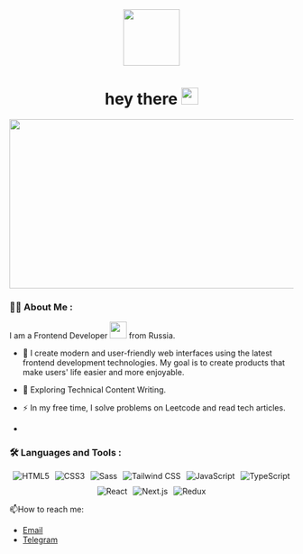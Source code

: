 <div id="header" align="center">
  <img src="https://media3.giphy.com/media/v1.Y2lkPTc5MGI3NjExcjI5bG5wbGlmemlzeTBjd2RseGh3NDl0Z2V4eXZxOXkxemZ3NHYycCZlcD12MV9pbnRlcm5hbF9naWZfYnlfaWQmY3Q9Zw/vFKqnCdLPNOKc/giphy.gif" width="100"/>
</div>
<h1 align="center">
  hey there
  <img src="https://media.giphy.com/media/hvRJCLFzcasrR4ia7z/giphy.gif"  width="30px"/>
</h1>


<div align="center">
  <img src="https://media1.giphy.com/media/v1.Y2lkPTc5MGI3NjExZmZnbWFkOWJqa284MXFmNGxzcjAyaW9uanFlMWZjc3B4Mzlrb2drayZlcD12MV9pbnRlcm5hbF9naWZfYnlfaWQmY3Q9Zw/2uyoGXXvRhpLMZSPQf/giphy.gif" width="600" height="300"/>
</div>


### :man_technologist: About Me :


I am a Frontend Developer <img src="https://media.giphy.com/media/WUlplcMpOCEmTGBtBW/giphy.gif" width="30"> from Russia.

- :telescope: I create modern and user-friendly web interfaces using the latest frontend development technologies. My goal is to create products that make users' life easier and more enjoyable.

- :seedling: Exploring Technical Content Writing.

- :zap: In my free time, I solve problems on Leetcode and read tech articles.

-


### :hammer_and_wrench: Languages and Tools :
<div style="display: flex; gap: 10px; flex-wrap: wrap; justify-content: center;">
  <img src="https://img.shields.io/badge/HTML5-E34F26?style=for-the-badge&logo=html5&logoColor=white" alt="HTML5" />
  <img src="https://img.shields.io/badge/CSS3-1572B6?style=for-the-badge&logo=css3&logoColor=white" alt="CSS3" />
  <img src="https://img.shields.io/badge/Sass-CC6699?style=for-the-badge&logo=sass&logoColor=white" alt="Sass" />
  <img src="https://img.shields.io/badge/Tailwind_CSS-38B2AC?style=for-the-badge&logo=tailwind-css&logoColor=white" alt="Tailwind CSS" />
  <img src="https://img.shields.io/badge/JavaScript-F7DF1E?style=for-the-badge&logo=javascript&logoColor=black" alt="JavaScript" />
  <img src="https://img.shields.io/badge/TypeScript-3178C6?style=for-the-badge&logo=typescript&logoColor=white" alt="TypeScript" />
  <img src="https://img.shields.io/badge/React-61DAFB?style=for-the-badge&logo=react&logoColor=white" alt="React" />
  <img src="https://img.shields.io/badge/Next.js-black?style=for-the-badge&logo=nextdotjs&logoColor=white" alt="Next.js" />
  <img src="https://img.shields.io/badge/Redux-764ABC?style=for-the-badge&logo=redux&logoColor=white" alt="Redux" />
</div>

:mailbox:How to reach me:

<ul>
  <li><a href="mailto:wintrforwork@gmail.com">Email</a></li>
  <li><a href="https://t.me/flawlessov">Telegram</a></li>
</ul>


